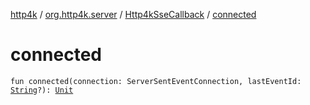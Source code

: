 [http4k](../../index.md) / [org.http4k.server](../index.md) / [Http4kSseCallback](index.md) / [connected](./connected.md)

# connected

`fun connected(connection: ServerSentEventConnection, lastEventId: `[`String`](https://kotlinlang.org/api/latest/jvm/stdlib/kotlin/-string/index.html)`?): `[`Unit`](https://kotlinlang.org/api/latest/jvm/stdlib/kotlin/-unit/index.html)